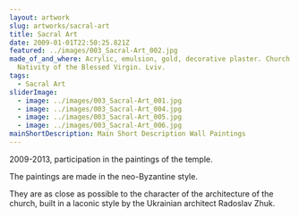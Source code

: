 ```yaml
---
layout: artwork
slug: artworks/sacral-art
title: Sacral Art
date: 2009-01-01T22:50:25.821Z
featured: ../images/003_Sacral-Art_002.jpg
made_of_and_where: Acrylic, emulsion, gold, decorative plaster. Church of the
  Nativity of the Blessed Virgin. Lviv.
tags:
  - Sacral Art
sliderImage:
  - image: ../images/003_Sacral-Art_001.jpg
  - image: ../images/003_Sacral-Art_004.jpg
  - image: ../images/003_Sacral-Art_005.jpg
  - image: ../images/003_Sacral-Art_006.jpg
mainShortDescription: Main Short Description Wall Paintings
---
```


2009-2013, participation in the paintings of the temple.

The paintings are made in the neo-Byzantine style.

They are as close as possible to the character of the architecture of the church, built in a laconic style by the Ukrainian architect Radoslav Zhuk.
